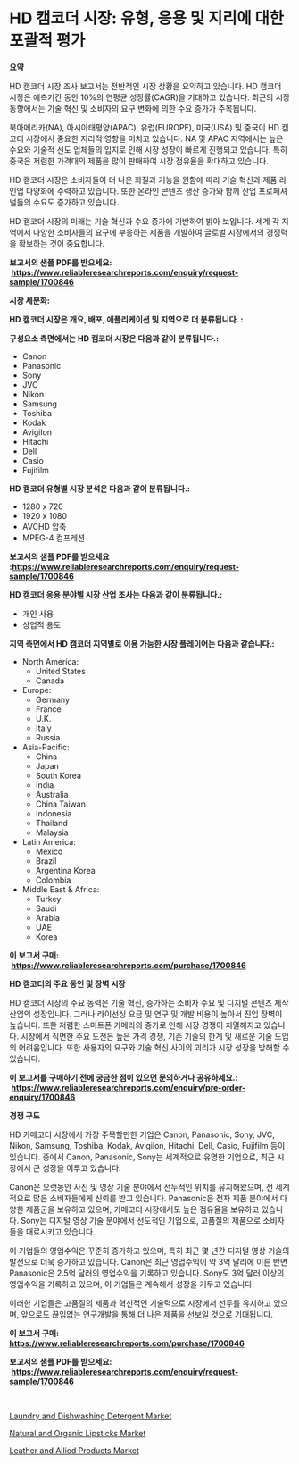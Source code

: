 <p><h1>HD 캠코더 시장: 유형, 응용 및 지리에 대한 포괄적 평가</h1></p><p><strong>요약</strong></p>
<p><p>HD 캠코더 시장 조사 보고서는 전반적인 시장 상황을 요약하고 있습니다. HD 캠코더 시장은 예측기간 동안 10%의 연평균 성장률(CAGR)을 기대하고 있습니다. 최근의 시장 동향에서는 기술 혁신 및 소비자의 요구 변화에 의한 수요 증가가 주목됩니다.</p><p>북아메리카(NA), 아시아태평양(APAC), 유럽(EUROPE), 미국(USA) 및 중국이 HD 캠코더 시장에서 중요한 지리적 영향을 미치고 있습니다. NA 및 APAC 지역에서는 높은 수요와 기술적 선도 업체들의 입지로 인해 시장 성장이 빠르게 진행되고 있습니다. 특히 중국은 저렴한 가격대의 제품을 많이 판매하여 시장 점유율을 확대하고 있습니다.</p><p>HD 캠코더 시장은 소비자들이 더 나은 화질과 기능을 원함에 따라 기술 혁신과 제품 라인업 다양화에 주력하고 있습니다. 또한 온라인 콘텐츠 생산 증가와 함께 산업 프로페셔널들의 수요도 증가하고 있습니다.</p><p>HD 캠코더 시장의 미래는 기술 혁신과 수요 증가에 기반하여 밝아 보입니다. 세계 각 지역에서 다양한 소비자들의 요구에 부응하는 제품을 개발하여 글로벌 시장에서의 경쟁력을 확보하는 것이 중요합니다.</p></p>
<p><strong>보고서의 샘플 PDF를 받으세요: &nbsp;<a href="https://www.reliableresearchreports.com/enquiry/request-sample/1700846">https://www.reliableresearchreports.com/enquiry/request-sample/1700846</a></strong></p>
<p><strong>시장 세분화:</strong></p>
<p><strong> HD 캠코더 시장은 개요, 배포, 애플리케이션 및 지역으로 더 분류됩니다. :</strong></p>
<p><strong>구성요소 측면에서는 HD 캠코더 시장은 다음과 같이 분류됩니다.:</strong></p>
<p><ul><li>Canon</li><li>Panasonic</li><li>Sony</li><li>JVC</li><li>Nikon</li><li>Samsung</li><li>Toshiba</li><li>Kodak</li><li>Avigilon</li><li>Hitachi</li><li>Dell</li><li>Casio</li><li>Fujifilm</li></ul></p>
<p><strong> HD 캠코더 유형별 시장 분석은 다음과 같이 분류됩니다.:</strong></p>
<p><ul><li>1280 x 720</li><li>1920 x 1080</li><li>AVCHD 압축</li><li>MPEG-4 컴프레션</li></ul></p>
<p><strong>보고서의 샘플 PDF를 받으세요 :<a href="https://www.reliableresearchreports.com/enquiry/request-sample/1700846">https://www.reliableresearchreports.com/enquiry/request-sample/1700846</a></strong></p>
<p><strong> HD 캠코더 응용 분야별 시장 산업 조사는 다음과 같이 분류됩니다.:</strong></p>
<p><ul><li>개인 사용</li><li>상업적 용도</li></ul></p>
<p><strong>지역 측면에서 HD 캠코더 지역별로 이용 가능한 시장 플레이어는 다음과 같습니다.:</strong></p>
<p><ul>
    <li>
        North America:
        <ul>
            <li>United States</li>
            <li>Canada</li>
        </ul>
    </li>
    <li>
        Europe:
        <ul>
            <li>Germany</li>
            <li>France</li>
            <li>U.K.</li>
            <li>Italy</li>
            <li>Russia</li>
        </ul>
    </li>
    <li>
        Asia-Pacific:
        <ul>
            <li>China</li>
            <li>Japan</li>
            <li>South Korea</li>
            <li>India</li>
            <li>Australia</li>
            <li>China Taiwan</li>
            <li>Indonesia</li>
            <li>Thailand</li>
            <li>Malaysia</li>
        </ul>
    </li>
    <li>
        Latin America:
        <ul>
            <li>Mexico</li>
            <li>Brazil</li>
            <li>Argentina Korea</li>
            <li>Colombia</li>
        </ul>
    </li>
    <li>
        Middle East & Africa:
        <ul>
            <li>Turkey</li>
            <li>Saudi</li>
            <li>Arabia</li>
            <li>UAE</li>
            <li>Korea</li>
        </ul>
    </li>
    </ul></p>
<p><strong>이 보고서 구매: &nbsp;<a href="https://www.reliableresearchreports.com/purchase/1700846">https://www.reliableresearchreports.com/purchase/1700846</a></strong></p>
<p><strong>HD 캠코더의 주요 동인 및 장벽 시장</strong></p>
<p><p>HD 캠코더 시장의 주요 동력은 기술 혁신, 증가하는 소비자 수요 및 디지털 콘텐츠 제작 산업의 성장입니다. 그러나 라이선싱 요금 및 연구 및 개발 비용이 높아서 진입 장벽이 높습니다. 또한 저렴한 스마트폰 카메라의 증가로 인해 시장 경쟁이 치열해지고 있습니다. 시장에서 직면한 주요 도전은 높은 가격 경쟁, 기존 기술의 한계 및 새로운 기술 도입의 어려움입니다. 또한 사용자의 요구와 기술 혁신 사이의 괴리가 시장 성장을 방해할 수 있습니다.</p></p>
<p><strong>이 보고서를 구매하기 전에 궁금한 점이 있으면 문의하거나 공유하세요.: &nbsp;<a href="https://www.reliableresearchreports.com/enquiry/pre-order-enquiry/1700846">https://www.reliableresearchreports.com/enquiry/pre-order-enquiry/1700846</a></strong></p>
<p><strong>경쟁 구도</strong></p>
<p><p>HD 카메코더 시장에서 가장 주목할만한 기업은 Canon, Panasonic, Sony, JVC, Nikon, Samsung, Toshiba, Kodak, Avigilon, Hitachi, Dell, Casio, Fujifilm 등이 있습니다. 중에서 Canon, Panasonic, Sony는 세계적으로 유명한 기업으로, 최근 시장에서 큰 성장을 이루고 있습니다.</p><p>Canon은 오랫동안 사진 및 영상 기술 분야에서 선두적인 위치를 유지해왔으며, 전 세계적으로 많은 소비자들에게 신뢰를 받고 있습니다. Panasonic은 전자 제품 분야에서 다양한 제품군을 보유하고 있으며, 카메코더 시장에서도 높은 점유율을 보유하고 있습니다. Sony는 디지털 영상 기술 분야에서 선도적인 기업으로, 고품질의 제품으로 소비자들을 매료시키고 있습니다.</p><p>이 기업들의 영업수익은 꾸준히 증가하고 있으며, 특히 최근 몇 년간 디지털 영상 기술의 발전으로 더욱 증가하고 있습니다. Canon은 최근 영업수익이 약 3억 달러에 이른 반면 Panasonic은 2.5억 달러의 영업수익을 기록하고 있습니다. Sony도 3억 달러 이상의 영업수익을 기록하고 있으며, 이 기업들은 계속해서 성장을 거두고 있습니다.</p><p>이러한 기업들은 고품질의 제품과 혁신적인 기술력으로 시장에서 선두를 유지하고 있으며, 앞으로도 끊임없는 연구개발을 통해 더 나은 제품을 선보일 것으로 기대됩니다.</p></p>
<p><strong>이 보고서 구매: &nbsp; <a href="https://www.reliableresearchreports.com/purchase/1700846">https://www.reliableresearchreports.com/purchase/1700846</a></strong></p>
<p><strong>보고서의 샘플 PDF를 받으세요: &nbsp;<a href="https://www.reliableresearchreports.com/enquiry/request-sample/1700846">https://www.reliableresearchreports.com/enquiry/request-sample/1700846</a></strong><strong></strong></p>
<p>&nbsp;</p>
<p><p><a href="https://github.com/yoshih12/Market-Research-Report-List-2/blob/main/laundry-and-dishwashing-detergent-market.md">Laundry and Dishwashing Detergent Market</a></p><p><a href="https://github.com/brenzgnarento/Market-Research-Report-List-1/blob/main/natural-and-organic-lipsticks-market.md">Natural and Organic Lipsticks Market</a></p><p><a href="https://github.com/jerrycopelandthomaswsqd8q/Market-Research-Report-List-2/blob/main/leather-and-allied-products-market.md">Leather and Allied Products Market</a></p></p>